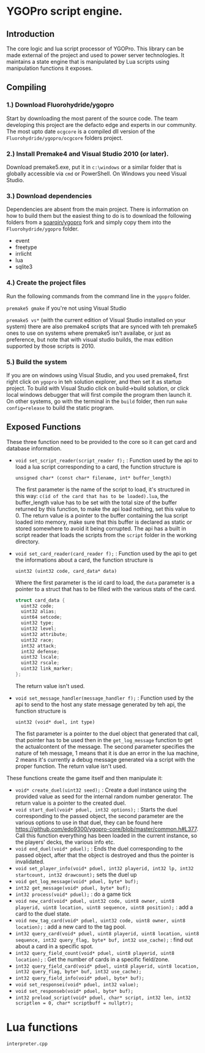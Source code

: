 # YGOPro script engine.

## Introduction
The core logic and lua script processor of YGOPro. This library can be made external of the project and used to power server technologies. It maintains a state engine that is manipulated by Lua scripts using manipulation functions it exposes.

## Compiling
### 1.) Download Fluorohydride/ygopro
Start by downloading the most parent of the source code. The team developing this project are the defacto edge and experts in our community. The most upto date `ocgcore` is a compiled dll version of the `Fluorohydride/ygopro/ocgcore` folders project.

### 2.) Install Premake4 and Visual Studio 2010 (or later).
Download premake5.exe, put it in `c:\windows` or a similar folder that is globally accessible via `cmd` or PowerShell. On Windows you need Visual Studio.

### 3.) Download dependencies
Dependencies are absent from the main project. There is information on how to build them but the easiest thing to do is to download the following folders from a [soarqin/ygopro](https://github.com/soarqin/ygopro) fork and simply copy them into the `Fluorohydride/ygopro` folder.

* event
* freetype
* irrlicht
* lua
* sqlite3

### 4.) Create the project files
Run the following commands from the command line in the `ygopro` folder.

` premake5 gmake ` if you're not using Visual Studio

` premake5 vs* ` (with the current edition of Visual Studio installed on your system)
there are also premake4 scripts that are synced with teh premake5 ones to use on systems where premake5 isn't availabe, or just as preference, but note that with visual studio builds, the max edition supported by those scripts is 2010.

### 5.) Build the system
If you are on windows using Visual Studio, and you used premake4, first right click on ` ygopro ` in teh solution explorer, and then set it as startup project.
To build with Visual Studio click on build->build solution, or click local windows debugger that will first compile the program then launch it.
On other systems, go with the terminal in the ` build ` folder, then run ` make config=release ` to build the static program.

## Exposed Functions

These three function need to be provided to the core so it can get card and database information.
- `void set_script_reader(script_reader f);` : Function used by the api to load a lua script corresponding to a card, the function structure is
  ```
  unsigned char* (const char* filename, int* buffer_length)
  ```
  The first parameter is the name of the script to load, it's structured in this way: `c(id of the card that has to be loaded).lua`, the buffer_length value has to be set with the total size of the buffer returned by this function, to make the api load nothing, set this value to 0. The return value is a pointer to the buffer containing the lua script loaded into memory, make sure that this buffer is declared as static or stored somewhere to avoid it being corrupted.
  The api has a built in script reader that loads the scripts from the ` script ` folder in the working directory.

- `void set_card_reader(card_reader f);` : Function used by the api to get the informations about a card, the function structure is
  ```
  uint32 (uint32 code, card_data* data)
  ```
  Where the first parameter is the id card to load, the ` data ` parameter is a pointer to a struct that has to be filled with the various stats of the card.
  
  ```cpp
  struct card_data {
    uint32 code;
    uint32 alias;
    uint64 setcode;
    uint32 type;
    uint32 level;
    uint32 attribute;
    uint32 race;
    int32 attack;
    int32 defense;
    uint32 lscale;
    uint32 rscale;
    uint32 link_marker;
  };
  ```
  The return value isn't used.

- `void set_message_handler(message_handler f);` : Function used by the api to send to the host any state message generated by teh api, the function structure is
  ```
  uint32 (void* duel, int type)
  ```
  The fist parameter is a pointer to the duel object that generated that call, that pointer has to be used then in the ` get_log_message ` function to get the actualcontent of the message. The second parameter specifies the nature of teh message, 1 means that it is due an error in the lua machine, 2 means it's currently a debug message generated via a script with the proper function.
  The return value isn't used.

These functions create the game itself and then manipulate it:
- `void* create_duel(uint32 seed);` : Create a duel instance using the provided value as seed for the internal random number generator.
  The return value is a pointer to the created duel.
- `void start_duel(void* pduel, int32 options);` : Starts the duel corresponding to the passed object, the second parameter are the various options to use in that duel, they can be found here https://github.com/edo9300/ygopro-core/blob/master/common.h#L377.
  Call this function everything has been loaded in the current instance, so the players' decks, the various info etc.
- `void end_duel(void* pduel);` : Ends the duel corresponding to the passed object, after that the object is destroyed and thus the pointer is invalidated.
- `void set_player_info(void* pduel, int32 playerid, int32 lp, int32 startcount, int32 drawcount);` sets the duel up
- `void get_log_message(void* pduel, byte* buf);`
- `int32 get_message(void* pduel, byte* buf);`
- `int32 process(void* pduel);` : do a game tick
- `void new_card(void* pduel, uint32 code, uint8 owner, uint8 playerid, uint8 location, uint8 sequence, uint8 position);` : add a card to the duel state.
- `void new_tag_card(void* pduel, uint32 code, uint8 owner, uint8 location);` : add a new card to the tag pool.
- `int32 query_card(void* pduel, uint8 playerid, uint8 location, uint8 sequence, int32 query_flag, byte* buf, int32 use_cache);` : find out about a card in a specific spot.
- `int32 query_field_count(void* pduel, uint8 playerid, uint8 location);` : Get the number of cards in a specific field/zone.
- `int32 query_field_card(void* pduel, uint8 playerid, uint8 location, int32 query_flag, byte* buf, int32 use_cache);`
- `int32 query_field_info(void* pduel, byte* buf);`
- `void set_responsei(void* pduel, int32 value);`
- `void set_responseb(void* pduel, byte* buf);`
- `int32 preload_script(void* pduel, char* script, int32 len, int32 scriptlen = 0, char* scriptbuff = nullptr);`

# Lua functions
`interpreter.cpp`
